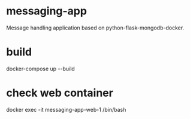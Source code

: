 # messaging-app
Message handling application based on python-flask-mongodb-docker. 

# build
docker-compose up --build

# check web container
docker exec -it messaging-app-web-1 /bin/bash